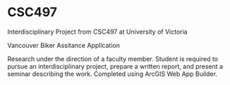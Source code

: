 # CSC497
Interdisciplinary Project from CSC497 at University of Victoria

Vancouver Biker Assitance Application 

Research under the direction of a faculty member.
Student is required to pursue an interdisciplinary project, prepare a written report, and present a seminar describing the work. 
Completed using ArcGIS Web App Builder.
